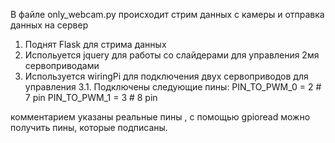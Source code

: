 В файле only_webcam.py происходит стрим данных с камеры и отправка данных на сервер
1. Поднят Flask для стрима данных
2. Испольуется jquery для работы со слайдерами для управления 2мя сервоприводами
3. Используется wiringPi для подключения двух сервоприводов для управления
3.1. Подключены следующие пины:
                              PIN_TO_PWM_0 = 2 # 7 pin
                              PIN_TO_PWM_1 = 3 # 8 pin
                              
комментарием указаны реальные пины , с помощью gpioread можно получить пины, которые подписаны.
